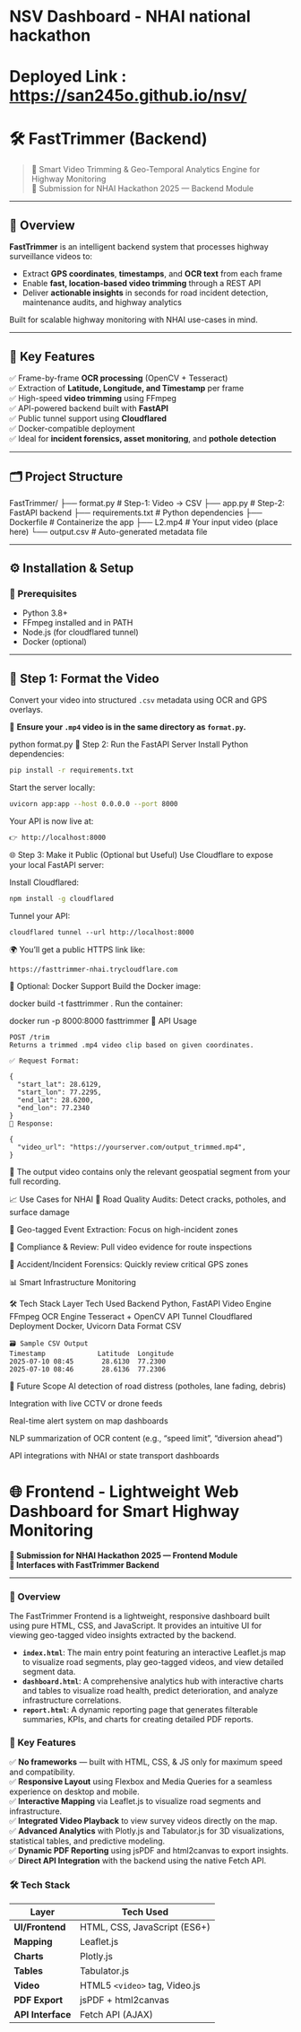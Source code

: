 # NSV Dashboard - NHAI national hackathon
# Deployed Link : https://san245o.github.io/nsv/
# 🛠️ FastTrimmer (Backend)

> 🚀 Smart Video Trimming & Geo-Temporal Analytics Engine for Highway Monitoring  
> 🏁 Submission for NHAI Hackathon 2025 — Backend Module

---

## 🧠 Overview

**FastTrimmer** is an intelligent backend system that processes highway surveillance videos to:
- Extract **GPS coordinates**, **timestamps**, and **OCR text** from each frame
- Enable **fast, location-based video trimming** through a REST API
- Deliver **actionable insights** in seconds for road incident detection, maintenance audits, and highway analytics

Built for scalable highway monitoring with NHAI use-cases in mind.

---

## 🎯 Key Features

✅ Frame-by-frame **OCR processing** (OpenCV + Tesseract)  
✅ Extraction of **Latitude, Longitude, and Timestamp** per frame  
✅ High-speed **video trimming** using FFmpeg  
✅ API-powered backend built with **FastAPI**  
✅ Public tunnel support using **Cloudflared**  
✅ Docker-compatible deployment  
✅ Ideal for **incident forensics, asset monitoring**, and **pothole detection**

---

## 🗂️ Project Structure
FastTrimmer/
├── format.py # Step-1: Video → CSV
├── app.py # Step-2: FastAPI backend
├── requirements.txt # Python dependencies
├── Dockerfile # Containerize the app
├── L2.mp4 # Your input video (place here)
└── output.csv # Auto-generated metadata file

---

## ⚙️ Installation & Setup

### 🧾 Prerequisites

- Python 3.8+
- FFmpeg installed and in PATH
- Node.js (for cloudflared tunnel)
- Docker (optional)

---

## 🎥 Step 1: Format the Video

Convert your video into structured `.csv` metadata using OCR and GPS overlays.

📍 **Ensure your `.mp4` video is in the same directory as `format.py`.**


python format.py
🚀 Step 2: Run the FastAPI Server
Install Python dependencies:
```bash
pip install -r requirements.txt
```
Start the server locally:
```bash
uvicorn app:app --host 0.0.0.0 --port 8000
```
Your API is now live at:
```bash
👉 http://localhost:8000
```

🌐 Step 3: Make it Public (Optional but Useful)
Use Cloudflare to expose your local FastAPI server:

Install Cloudflared:
```bash
npm install -g cloudflared
```
Tunnel your API:
```
cloudflared tunnel --url http://localhost:8000
```
🌍 You’ll get a public HTTPS link like:
```
https://fasttrimmer-nhai.trycloudflare.com
```

🐳 Optional: Docker Support
Build the Docker image:

docker build -t fasttrimmer .
Run the container:

docker run -p 8000:8000 fasttrimmer
🧪 API Usage
```
POST /trim
Returns a trimmed .mp4 video clip based on given coordinates.

✅ Request Format:

{
  "start_lat": 28.6129,
  "start_lon": 77.2295,
  "end_lat": 28.6200,
  "end_lon": 77.2340
}
🔁 Response:

{
  "video_url": "https://yourserver.com/output_trimmed.mp4",
}
```
📁 The output video contains only the relevant geospatial segment from your full recording.

📈 Use Cases for NHAI
🚧 Road Quality Audits: Detect cracks, potholes, and surface damage

📍 Geo-tagged Event Extraction: Focus on high-incident zones

🧾 Compliance & Review: Pull video evidence for route inspections

🚨 Accident/Incident Forensics: Quickly review critical GPS zones

📊 Smart Infrastructure Monitoring

🛠️ Tech Stack
Layer	Tech Used
Backend	Python, FastAPI
Video Engine	FFmpeg
OCR Engine	Tesseract + OpenCV
API Tunnel	Cloudflared
Deployment	Docker, Uvicorn
Data Format	CSV
```
🗃️ Sample CSV Output
Timestamp	          Latitude	Longitude	
2025-07-10 08:45	   28.6130	77.2300
2025-07-10 08:46	   28.6136	77.2306
```

🔭 Future Scope
AI detection of road distress (potholes, lane fading, debris)

Integration with live CCTV or drone feeds

Real-time alert system on map dashboards

NLP summarization of OCR content (e.g., “speed limit”, “diversion ahead”)

API integrations with NHAI or state transport dashboards
# 🌐 Frontend - Lightweight Web Dashboard for Smart Highway Monitoring

**🏁 Submission for NHAI Hackathon 2025 — Frontend Module**  
**🔗 Interfaces with FastTrimmer Backend**

---

### 🧠 Overview

The FastTrimmer Frontend is a lightweight, responsive dashboard built using pure HTML, CSS, and JavaScript. It provides an intuitive UI for viewing geo-tagged video insights extracted by the backend.

-   **`index.html`**: The main entry point featuring an interactive Leaflet.js map to visualize road segments, play geo-tagged videos, and view detailed segment data.
-   **`dashboard.html`**: A comprehensive analytics hub with interactive charts and tables to visualize road health, predict deterioration, and analyze infrastructure correlations.
-   **`report.html`**: A dynamic reporting page that generates filterable summaries, KPIs, and charts for creating detailed PDF reports.

### 🚀 Key Features

✅ **No frameworks** — built with HTML, CSS, & JS only for maximum speed and compatibility.  
✅ **Responsive Layout** using Flexbox and Media Queries for a seamless experience on desktop and mobile.  
✅ **Interactive Mapping** via Leaflet.js to visualize road segments and infrastructure.  
✅ **Integrated Video Playback** to view survey videos directly on the map.  
✅ **Advanced Analytics** with Plotly.js and Tabulator.js for 3D visualizations, statistical tables, and predictive modeling.  
✅ **Dynamic PDF Reporting** using jsPDF and html2canvas to export insights.  
✅ **Direct API Integration** with the backend using the native Fetch API.

### 🛠️ Tech Stack

| Layer         | Tech Used                               |
|---------------|-----------------------------------------|
| **UI/Frontend** | HTML, CSS, JavaScript (ES6+)            |
| **Mapping**     | Leaflet.js                              |
| **Charts**      | Plotly.js                               |
| **Tables**      | Tabulator.js                            |
| **Video**       | HTML5 `<video>` tag, Video.js           |
| **PDF Export**  | jsPDF + html2canvas                     |
| **API Interface**| Fetch API (AJAX)   
